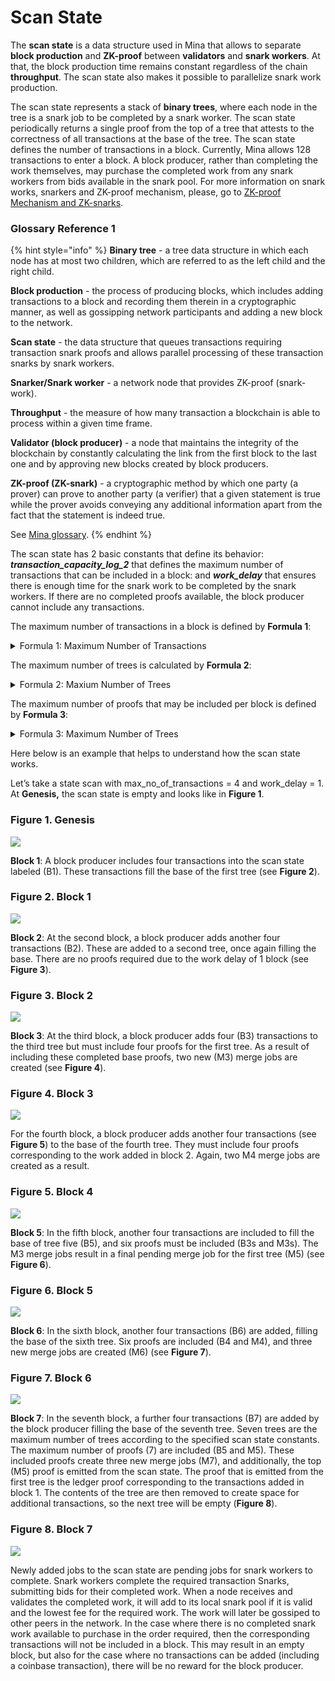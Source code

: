 # Scan State

The **scan state** is a data structure used in Mina that allows to separate **block production** and **ZK-proof** between **validators** and **snark workers**. At that, the block production time remains constant regardless of the chain **throughput**. The scan state also makes it possible to parallelize snark work production.

The scan state represents a stack of **binary trees**, where each node in the tree is a snark job to be completed by a snark worker. The scan state periodically returns a single proof from the top of a tree that attests to the correctness of all transactions at the base of the tree. The scan state defines the number of transactions in a block. Currently, Mina allows 128 transactions to enter a block. A block producer, rather than completing the work themselves, may purchase the completed work from any snark workers from bids available in the snark pool. For more information on snark works, snarkers and ZK-proof mechanism, please, go to [ZK-proof Mechanism and ZK-snarks](zk-proof-mechanism-and-zk-snarks.md).

### Glossary Reference 1

{% hint style="info" %}
**Binary tree** - a tree data structure in which each node has at most two children, which are referred to as the left child and the right child.

**Block production** - the process of producing blocks, which includes adding transactions to a block and recording them therein in a cryptographic manner, as well as gossipping network participants and adding a new block to the network.

**Scan state** - the data structure that queues transactions requiring transaction snark proofs and allows parallel processing of these transaction snarks by snark workers.

**Snarker/Snark worker** - a network node that provides ZK-proof (snark-work).

**Throughput** - the measure of how many transaction a blockchain is able to process within a given time frame.

**Validator (block producer)** - a node that maintains the integrity of the blockchain by constantly calculating the link from the first block to the last one and by approving new blocks created by block producers.

**ZK-proof (ZK-snark)** - a cryptographic method by which one party (a prover) can prove to another party (a verifier) that a given statement is true while the prover avoids conveying any additional information apart from the fact that the statement is indeed true.

See [Mina glossary](mina-glossary.md).
{% endhint %}

The scan state has 2 basic constants that define its behavior: _**transaction\_capacity\_log\_2**_ that defines the maximum number of transactions that can be included in a block: and _**work\_delay**_ that ensures there is enough time for the snark work to be completed by the snark workers. If there are no completed proofs available, the block producer cannot include any transactions.

The maximum number of transactions in a block is defined by **Formula 1**:

<details>

<summary>Formula 1: Maximum Number of Transactions</summary>

**Tmax=2^(TCL)**

where **Tmax** = maximum number of trees,

**TCL** = transaction\_capacity\_log\_2

</details>

The maximum number of trees is calculated by **Formula 2**:

<details>

<summary>Formula 2: Maxium Number of Trees</summary>

**Tmax=(TCL+1)\*WD,**

where **Tmax** = maximum number of trees,

**TCL** = transaction\_capacity\_log\_2,

**WD** = work\_delay

</details>

The maximum number of proofs that may be included per block is defined by **Formula 3**:

<details>

<summary>Formula 3: Maximum Number of Trees</summary>

**MNP = 2^(TN/TCL+1)-1,**

where **MNP** = max\_number\_of\_proofs,

**TN**= number of transactions,

**TCL** = transaction\_capacity\_log\_2

</details>

Here below is an example that helps to understand how the scan state works.

Let’s take a state scan with max\_no\_of\_transactions = 4 and work\_delay = 1. At **Genesis,** the scan state is empty and looks like in **Figure 1**.

### Figure 1. Genesis

![](<../../.gitbook/assets/Genesis (1).png>)

**Block 1**: A block producer includes four transactions into the scan state labeled (B1). These transactions fill the base of the first tree (see **Figure 2**).

### Figure 2. Block 1

![](<../../.gitbook/assets/Block 1.png>)

**Block 2**: At the second block, a block producer adds another four transactions (B2). These are added to a second tree, once again filling the base. There are no proofs required due to the work delay of 1 block (see **Figure 3**).

### Figure 3. Block 2

![](<../../.gitbook/assets/Block 2.png>)

**Block 3**: At the third block, a block producer adds four (B3) transactions to the third tree but must include four proofs for the first tree. As a result of including these completed base proofs, two new (M3) merge jobs are created (see **Figure 4**).

### Figure 4. Block 3

![](<../../.gitbook/assets/Block 3 (1).png>)

For the fourth block, a block producer adds another four transactions (see **Figure 5**) to the base of the fourth tree. They must include four proofs corresponding to the work added in block 2. Again, two M4 merge jobs are created as a result.

### Figure 5. Block 4

![](<../../.gitbook/assets/Block 4 (2).png>)

**Block 5**: In the fifth block, another four transactions are included to fill the base of tree five (B5), and six proofs must be included (B3s and M3s). The M3 merge jobs result in a final pending merge job for the first tree (M5) (see **Figure 6**).

### Figure 6. Block 5

![](<../../.gitbook/assets/Block 5.png>)

**Block 6**: In the sixth block, another four transactions (B6) are added, filling the base of the sixth tree. Six proofs are included (B4 and M4), and three new merge jobs are created (M6) (see **Figure 7**).

### Figure 7. Block 6

![](<../../.gitbook/assets/Block 6.png>)

**Block 7**: In the seventh block, a further four transactions (B7) are added by the block producer filling the base of the seventh tree. Seven trees are the maximum number of trees according to the specified scan state constants. The maximum number of proofs (7) are included (B5 and M5). These included proofs create three new merge jobs (M7), and additionally, the top (M5) proof is emitted from the scan state. The proof that is emitted from the first tree is the ledger proof corresponding to the transactions added in block 1. The contents of the tree are then removed to create space for additional transactions, so the next tree will be empty (**Figure 8**).

### Figure 8. Block 7

![](<../../.gitbook/assets/Block 7.png>)

Newly added jobs to the scan state are pending jobs for snark workers to complete. Snark workers complete the required transaction Snarks, submitting bids for their completed work. When a node receives and validates the completed work, it will add to its local snark pool if it is valid and the lowest fee for the required work. The work will later be gossiped to other peers in the network. In the case where there is no completed snark work available to purchase in the order required, then the corresponding transactions will not be included in a block. This may result in an empty block, but also for the case where no transactions can be added (including a coinbase transaction), there will be no reward for the block producer.
